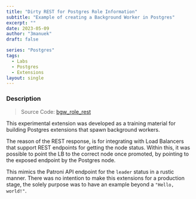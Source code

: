 ```yaml
---
title: "Dirty REST for Postgres Role Information"
subtitle: "Example of creating a Background Worker in Postgres"
excerpt: ""
date: 2023-05-09
author: "3manuek"
draft: false

series: "Postgres"
tags:
  - Labs
  - Postgres
  - Extensions
layout: single
---
```


### Description

> Source Code: [bgw_role_rest](https://gitlab.com/ongresinc/extensions/bgw_role_rest)

This experimental extension was developed as a training material for building Postgres
extensions that spawn background workers. 

The reason of the REST response, is for integrating with Load Balancers that support
REST endpoints for getting the node status. Within this, it was possible to point the
LB to the correct node once promoted, by pointing to the exposed endpoint by the Postgres 
node.

This mimics the Patroni API endpoint for the `leader` status in a rustic manner. There 
was no intention to make this extensions for a production stage, the solely purpose was 
to have an example beyond a `"Hello, world!"`.
